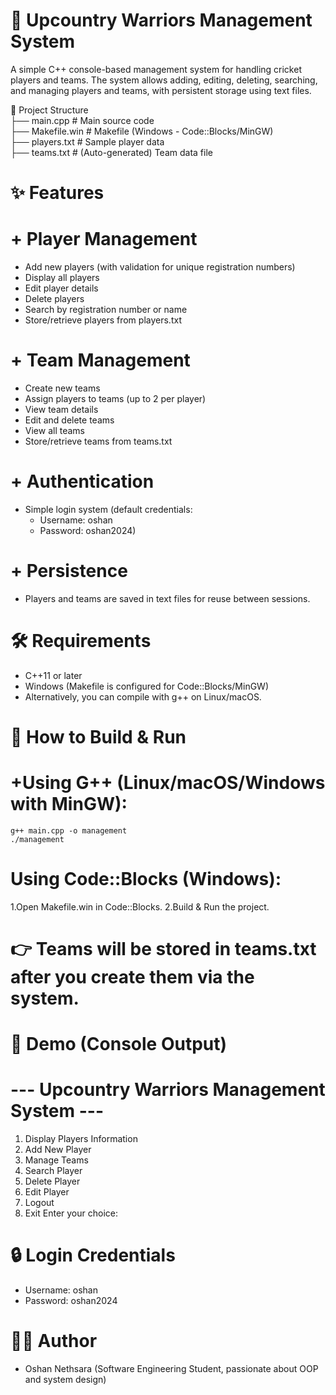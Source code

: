 # 🏏 Upcountry Warriors Management System

A simple C++ console-based management system for handling cricket players and teams.
The system allows adding, editing, deleting, searching, and managing players and teams, with persistent storage using text files.

📂 Project Structure <br>
├── main.cpp        # Main source code <br>
├── Makefile.win    # Makefile (Windows - Code::Blocks/MinGW)<br>
├── players.txt     # Sample player data<br>
├── teams.txt       # (Auto-generated) Team data file<br>

# ✨ Features

# + Player Management
- Add new players (with validation for unique registration numbers)
- Display all players
- Edit player details
- Delete players
- Search by registration number or name
- Store/retrieve players from players.txt

# + Team Management
- Create new teams
- Assign players to teams (up to 2 per player)
- View team details
- Edit and delete teams
- View all teams
- Store/retrieve teams from teams.txt

# + Authentication
- Simple login system (default credentials:
  - Username: oshan
  - Password: oshan2024)

# + Persistence
- Players and teams are saved in text files for reuse between sessions.

# 🛠️ Requirements
- C++11 or later
- Windows (Makefile is configured for Code::Blocks/MinGW)
- Alternatively, you can compile with g++ on Linux/macOS.

# 🚀 How to Build & Run
# +Using G++ (Linux/macOS/Windows with MinGW):
    g++ main.cpp -o management
    ./management

# Using Code::Blocks (Windows):
  1.Open Makefile.win in Code::Blocks.
  2.Build & Run the project.

# 👉 Teams will be stored in teams.txt after you create them via the system.

# 📸 Demo (Console Output)
# --- Upcountry Warriors Management System ---
  1. Display Players Information
  2. Add New Player
  3. Manage Teams
  4. Search Player
  5. Delete Player
  6. Edit Player
  7. Logout
  8. Exit
  Enter your choice:

# 🔒 Login Credentials
- Username: oshan
- Password: oshan2024

# 👨‍💻 Author
+ Oshan Nethsara
(Software Engineering Student, passionate about OOP and system design)
